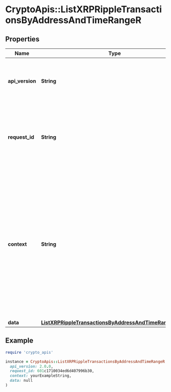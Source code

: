 # CryptoApis::ListXRPRippleTransactionsByAddressAndTimeRangeR

## Properties

| Name | Type | Description | Notes |
| ---- | ---- | ----------- | ----- |
| **api_version** | **String** | Specifies the version of the API that incorporates this endpoint. |  |
| **request_id** | **String** | Defines the ID of the request. The &#x60;requestId&#x60; is generated by Crypto APIs and it&#39;s unique for every request. |  |
| **context** | **String** | In batch situations the user can use the context to correlate responses with requests. This property is present regardless of whether the response was successful or returned as an error. &#x60;context&#x60; is specified by the user. | [optional] |
| **data** | [**ListXRPRippleTransactionsByAddressAndTimeRangeRData**](ListXRPRippleTransactionsByAddressAndTimeRangeRData.md) |  |  |

## Example

```ruby
require 'crypto_apis'

instance = CryptoApis::ListXRPRippleTransactionsByAddressAndTimeRangeR.new(
  api_version: 2.0.0,
  request_id: 601c1710034ed6d407996b30,
  context: yourExampleString,
  data: null
)
```

